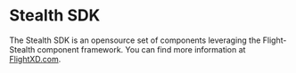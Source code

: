 # Stealth SDK

The Stealth SDK is an opensource set of components leveraging the Flight-Stealth component framework. You can find more information at [FlightXD.com](http://flightxd.com).
